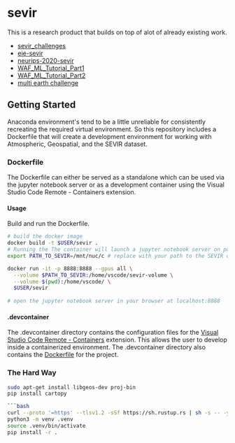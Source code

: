 # sevir

This is a research product that builds on top of alot of already existing work.

- [sevir_challenges](https://github.com/MIT-AI-Accelerator/sevir_challenges)
- [eie-sevir](https://github.com/MIT-AI-Accelerator/eie-sevir)
- [neurips-2020-sevir](https://github.com/MIT-AI-Accelerator/neurips-2020-sevir)
- [WAF_ML_Tutorial_Part1](https://github.com/ai2es/WAF_ML_Tutorial_Part1)
- [WAF_ML_Tutorial_Part2](https://github.com/ai2es/WAF_ML_Tutorial_Part2)
- [multi earth challenge](https://github.com/MIT-AI-Accelerator/multiearth-challenge)

## Getting Started

Anaconda environment's tend to be a little unreliable for consistently recreating
the required virtual environment. So this repository includes a Dockerfile that
will create a development environment for working with Atmospheric,
Geospatial, and the SEVIR dataset.

### Dockerfile

The Dockerfile can either be served as a standalone which can be used via the
jupyter notebook server or as a development container using the Visual Studio
Code Remote - Containers extension.

#### Usage

Build and run the Dockerfile.

```bash
# build the docker image
docker build -t $USER/sevir .
# Running the The container will launch a jupyter notebook server on port 8888.
export PATH_TO_SEVIR=/mnt/nuc/c # replace with your path to the SEVIR dataset

docker run -it -p 8888:8888 --gpus all \
  --volume $PATH_TO_SEVIR:/home/vscode/sevir-volume \
  --volume $(pwd):/home/vscode/ \
  $USER/sevir
  
# open the jupyter notebook server in your browser at localhost:8888
```

#### .devcontainer

The .devcontainer directory contains the configuration files for the
[Visual Studio Code Remote - Containers](https://marketplace.visualstudio.com/items?itemName=ms-vscode-remote.remote-containers)
extension. This allows the user to develop inside a containerized environment.
The .devcontainer directory also contains the [Dockerfile](#dockerfile) for the project.

### The Hard Way

```bash
sudo apt-get install libgeos-dev proj-bin
pip install cartopy

```bash
curl --proto '=https' --tlsv1.2 -sSf https://sh.rustup.rs | sh -s -- -y # install rust
python3 -m venv .venv
source .venv/bin/activate
pip install -r .

```
